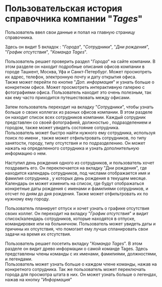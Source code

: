 # Пользовательская история справочника компании "_Tages_"

Пользователь ввел свои данные и попал на главную страницу
справочника.

Здесь он видит 5 вкладок : "_Города_", "_Сотрудники_", "_Дни рождения_", 
"_График отсутствия_", "_Команда Tages_".

Пользователь решает проверить раздел "_Города_" на сайте
компании. В этом разделе он находит подробные 
описания офисов компании в городе Ташкент, 
Москва, Уфа и Санкт-Петербург. Может просмотреть их 
адрес, телефон, электронную почту и дату открытия
офиса.<br> Также может перейти по кнопке "_Доп. информация_"
и узнать больше о конкретном офисе. Может 
просмотреть интерактивную галерею с фотографиями 
офиса. Пользователь находит это очень полезным, 
так как ему часто приходится путешествовать
между офисами.

Затем пользователь переходит на вкладку "_Сотрудники_",
чтобы узнать больше о своих коллегах из разных офисов компании. В этом
разделе он находит список всех сотрудников компании. 
Каждый сотрудник представлен со своей фотографией, 
должностью , подразделением и городом, также может увидеть состояние сотрудника.<br>
Пользователь может быстро найти нужного ему сотрудника, 
используя поиск по имени , также может отфильтровать сотрудников, 
по типу занятости, городу, типу отсутствия и по подразделению. 
Он может нажать на определенного сотрудника и узнать дополнительную 
информацию о нем.

Наступил день рождения одного из сотрудников,
и пользователь хочет поздравить его. Он переключается на вкладку
"Дни рождения", 
где находится календарь сотрудников, под числами 
отображается имя и фамилия сотрудника  , у которых день рождения в
текущем месяце. Календарь он может изменить на список, где будут отображаться
конкретные даты рождения с именами и фамилиями сотрудников, 
и отсчет по дням до дня рождения. Также может отфильтровать их по 
нужному ему городу.

Пользователь планирует отпуск и хочет узнать о графике 
отсутствия своих коллег. Он переходит на вкладку "_График отсутствия_" 
и видит список/календарь сотрудников, которые находятся в отпуске, командировке или
на больничном. Пользователь может увидеть даты и причины их отсутствия, 
что помогает ему лучше спланировать свои задачи на время их отсутствия.

Пользователь решает посетить вкладку "_Команда Tages_". 
В этом разделе он видит древо информации о самой команде Tages. 
Здесь представлены члены команды с их именами, фамилиями, должностями, и легендами.<br>
Пользователь может узнать больше о каждом члене команды, нажав на конкретного сотрудника. 
Так же пользователь может переключать города для просмотра штата в них.
Он может узнать больше о легендах, нажав на кнопку "_Информация_"
















